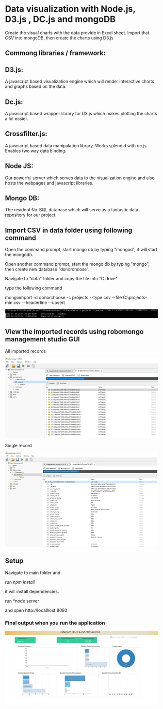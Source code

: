 # Data visualization with Node.js, D3.js , DC.js and mongoDB
Create the visual charts with the data provide in Excel sheet. Import that CSV into mongoDB, then create the charts using D3.js

## Commong libraries / framework:

## D3.js: 

A javascript based visualization engine which will render interactive charts and graphs based on the data.
## Dc.js: 

A javascript based wrapper library for D3.js which makes plotting the charts a lot easier.
## Crossfilter.js: 

A javascript based data manipulation library. Works splendid with dc.js. Enables two way data binding.
## Node JS: 

Our powerful server which serves data to the visualization engine and also hosts the webpages and javascript libraries.

## Mongo DB: 

The resident No-SQL database which will serve as a fantastic data repository for our project.

## Import CSV in data folder using following command

Open the command prompt, start mongo db by typing "mongod", it will start the mongodb.

Open another command prompt, start the mongo db by typing "mongo", then create new database "donorchoose".

Navigate to "data" folder and copy the file into "C drive"

type the following command

mongoimport -d donorchoose -c projects --type csv --file C:\projects-min.csv --headerline --upsert

![Alt text](https://raw.githubusercontent.com/amir-saeed/Node-data-visualization-with-D3js-DCjs-and-mongoDB/master/Demo/import_command.png?raw=true "Mongo DB")

## View the imported records using robomongo management studio GUI
All imported records

![Alt text](https://raw.githubusercontent.com/amir-saeed/Node-data-visualization-with-D3js-DCjs-and-mongoDB/master/Demo/mongo-records.png?raw=true "Mongo DB")

Single record

![Alt text](https://raw.githubusercontent.com/amir-saeed/Node-data-visualization-with-D3js-DCjs-and-mongoDB/master/Demo/mongo-single-record.png?raw=true "Mongo DB")


## Setup
Navigate to main folder and 


run *npm install*

it will install dependencies. 

run *node server

and open http://localhost:8080


### Final output when you run the application

![Alt text](https://raw.githubusercontent.com/amir-saeed/Node-data-visualization-with-D3js-DCjs-and-mongoDB/master/Demo/output.png?raw=true "Mongo DB")



